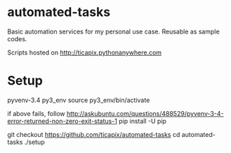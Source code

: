 # automated-tasks
Basic automation services for my personal use case. Reusable as sample codes.

Scripts hosted on http://ticapix.pythonanywhere.com

# Setup
pyvenv-3.4 py3_env
source py3_env/bin/activate

if above fails, follow http://askubuntu.com/questions/488529/pyvenv-3-4-error-returned-non-zero-exit-status-1
pip install -U pip


git checkout https://github.com/ticapix/automated-tasks
cd automated-tasks
./setup
